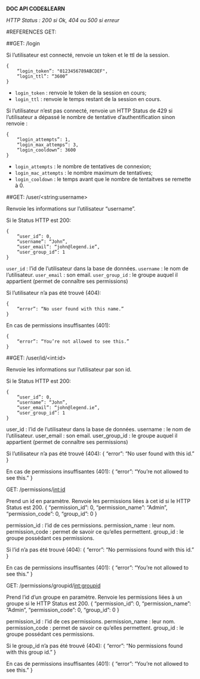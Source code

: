 **DOC API CODE&LEARN**



*HTTP Status : 200 si Ok, 404 ou 500 si erreur*


#REFERENCES GET:


##GET: /login

Si l’utilisateur est connecté, renvoie un token et le ttl de la session.

    {
		“login_token”: "0123456789ABCDEF",
		“login_ttl”: “3600”
	}

* `login_token` : renvoie le token de la session en cours;
* `login_ttl` : renvoie le temps restant de la session en cours.

Si l’utilisateur n’est pas connecté, renvoie un HTTP Status de 429 si l’utilisateur a dépassé le nombre de tentative d’authentification sinon renvoie :

    {
		“login_attempts”: 1,
		“login_max_attemps”: 3,
		“login_cooldown”: 3600
	}

* `login_attempts` : le nombre de tentatives de connexion;
* `login_mac_attempts` : le nombre maximum de tentatives;
* `login_cooldown` : le temps avant que le nombre de tentaitves se remette à 0.

##GET: /user/&lt;string:username&gt;

Renvoie les informations sur l’utilisateur “username”.

Si le Status HTTP est 200:

	{
		“user_id”: 0,
		“username”: “John”,
		“user_email”: “john@legend.ie”,
		“user_group_id”: 1
	}

`user_id` : l’id de l’utilisateur dans la base de données.
`username` : le nom de l’utilisateur.
`user_email` : son email.
`user_group_id` : le groupe auquel il appartient (permet de connaître ses permissions)

Si l’utilisateur n’a pas été trouvé (404):

	{
		“error”: “No user found with this name.”
	}

En cas de permissions insuffisantes (401):

	{
		“error”: “You’re not allowed to see this.”
	}


##GET: /user/id/&lt;int:id&gt;

Renvoie les informations sur l’utilisateur par son id.

Si le Status HTTP est 200:

	{
		“user_id”: 0,
		“username”: “John”,
		“user_email”: “john@legend.ie”,
		“user_group_id”: 1
	}

user_id : l’id de l’utilisateur dans la base de données.
username : le nom de l’utilisateur.
user_email : son email.
user_group_id : le groupe auquel il appartient (permet de connaître ses permissions)

Si l’utilisateur n’a pas été trouvé (404):
{
	“error”: “No user found with this id.”
}

En cas de permissions insuffisantes (401):
{
	“error”: “You’re not allowed to see this.”
}

GET: /permissions/<int:id>

Prend un id en paramètre. Renvoie les permissions liées à cet id si le HTTP Status est 200.
{
	“permission_id”: 0,
	“permission_name”: “Admin”,
	“permission_code”: 0,
	“group_id”: 0
}

permission_id : l’id de ces permissions.
permission_name : leur nom.
permission_code : permet de savoir ce qu’elles permettent.
group_id : le groupe possédant ces permissions.

Si l’id n’a pas été trouvé (404):
{
	“error”: “No permissions found with this id.”
}

En cas de permissions insuffisantes (401):
{
	“error”: “You’re not allowed to see this.”
}

GET: /permissions/groupid/<int:groupid>

Prend l’id d’un groupe en paramètre. Renvoie les permissions liées à un groupe si le HTTP Status est 200.
{
	“permission_id”: 0,
	“permission_name”: “Admin”,
	“permission_code”: 0,
	“group_id”: 0
}

permission_id : l’id de ces permissions.
permission_name : leur nom.
permission_code : permet de savoir ce qu’elles permettent.
group_id : le groupe possédant ces permissions.

Si le group_id n’a pas été trouvé (404):
{
	“error”: “No permissions found with this group id.”
}

En cas de permissions insuffisantes (401):
{
	“error”: “You’re not allowed to see this.”
}


